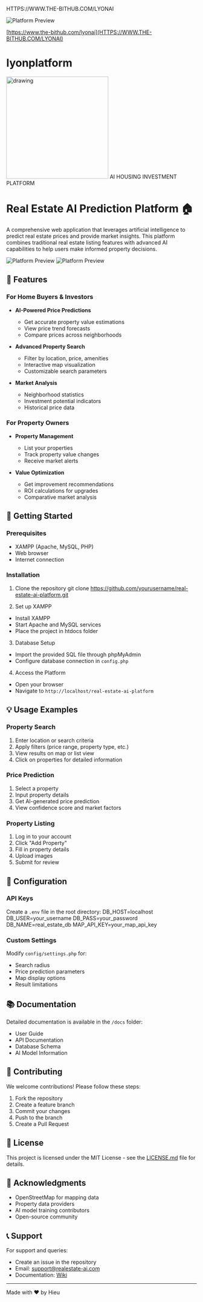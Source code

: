 HTTPS://WWW.THE-BITHUB.COM/LYONAI

![Platform Preview](https://github.com/ndmh99/lyonplatform/blob/main/img/overview.gif)

[https://www.the-bithub.com/lyonai](HTTPS://WWW.THE-BITHUB.COM/LYONAI)
# lyonplatform
<img src="./img/logo.png" alt="drawing" width="270"/>
AI HOUSING INVESTMENT PLATFORM

# Real Estate AI Prediction Platform 🏠

A comprehensive web application that leverages artificial intelligence to predict real estate prices and provide market insights. This platform combines traditional real estate listing features with advanced AI capabilities to help users make informed property decisions.

![Platform Preview](https://github.com/ndmh99/lyonplatform/blob/main/img/mainpage%20sample.png)
![Platform Preview](https://github.com/ndmh99/lyonplatform/blob/main/img/mainpage%20sample%202.png)
## 🌟 Features

### For Home Buyers & Investors
- **AI-Powered Price Predictions**
  - Get accurate property value estimations
  - View price trend forecasts
  - Compare prices across neighborhoods

- **Advanced Property Search**
  - Filter by location, price, amenities
  - Interactive map visualization
  - Customizable search parameters

- **Market Analysis**
  - Neighborhood statistics
  - Investment potential indicators
  - Historical price data

### For Property Owners
- **Property Management**
  - List your properties
  - Track property value changes
  - Receive market alerts

- **Value Optimization**
  - Get improvement recommendations
  - ROI calculations for upgrades
  - Comparative market analysis

## 🚀 Getting Started

### Prerequisites
- XAMPP (Apache, MySQL, PHP)
- Web browser
- Internet connection

### Installation

1. Clone the repository
git clone https://github.com/yourusername/real-estate-ai-platform.git

2. Set up XAMPP
- Install XAMPP
- Start Apache and MySQL services
- Place the project in htdocs folder

3. Database Setup
- Import the provided SQL file through phpMyAdmin
- Configure database connection in `config.php`

4. Access the Platform
- Open your browser
- Navigate to `http://localhost/real-estate-ai-platform`

## 💡 Usage Examples

### Property Search
1. Enter location or search criteria
2. Apply filters (price range, property type, etc.)
3. View results on map or list view
4. Click on properties for detailed information

### Price Prediction
1. Select a property
2. Input property details
3. Get AI-generated price prediction
4. View confidence score and market factors

### Property Listing
1. Log in to your account
2. Click "Add Property"
3. Fill in property details
4. Upload images
5. Submit for review

## 🔧 Configuration

### API Keys
Create a `.env` file in the root directory:
DB_HOST=localhost
DB_USER=your_username
DB_PASS=your_password
DB_NAME=real_estate_db
MAP_API_KEY=your_map_api_key

### Custom Settings
Modify `config/settings.php` for:
- Search radius
- Price prediction parameters
- Map display options
- Result limitations

## 📚 Documentation

Detailed documentation is available in the `/docs` folder:
- User Guide
- API Documentation
- Database Schema
- AI Model Information

## 🤝 Contributing

We welcome contributions! Please follow these steps:

1. Fork the repository
2. Create a feature branch
3. Commit your changes
4. Push to the branch
5. Create a Pull Request

## 📄 License

This project is licensed under the MIT License - see the [LICENSE.md](LICENSE.md) file for details.

## 🙏 Acknowledgments

- OpenStreetMap for mapping data
- Property data providers
- AI model training contributors
- Open-source community

## 📞 Support

For support and queries:
- Create an issue in the repository
- Email: support@realestate-ai.com
- Documentation: [Wiki](link-to-wiki)

---
Made with ❤️ by Hieu
